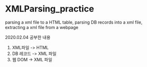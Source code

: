 # XMLParsing_practice
parsing a xml file to a HTML table, parsing DB records into a xml file, extracting a xml file from a webpage

2020.02.04 공부한 내용

1) XML파일 -> HTML
2) DB 레코드 -> XML 파일
3) 웹 DOM -> XML 파일


